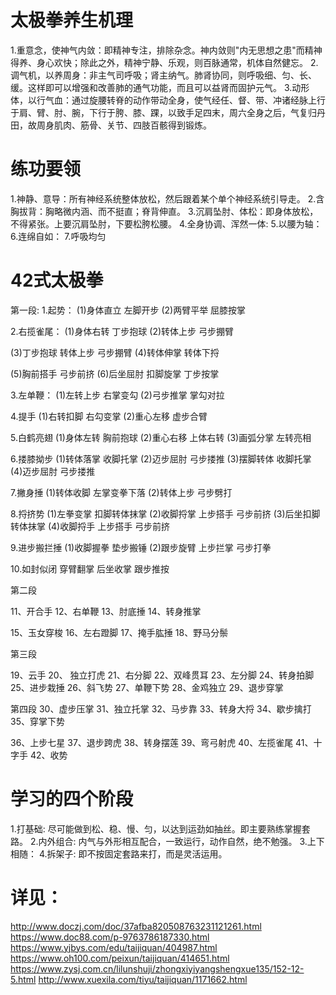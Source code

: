 # 太极拳养生机理
1.重意念，使神气内敛：即精神专注，排除杂念。神内敛则"内无思想之患"而精神得养、身心欢快；除此之外，精神宁静、乐观，则百脉通常，机体自然健忘。
2.调气机，以养周身：非主气司呼吸；肾主纳气。肺肾协同，则呼吸细、匀、长、缓。这样即可以增强和改善肺的通气功能，而且可以益肾而固护元气。
3.动形体，以行气血：通过旋腰转脊的动作带动全身，使气经任、督、带、冲诸经脉上行于肩、臂、肘、腕，下行于胯、膝、踝，以致手足四末，周六全身之后，气复归丹田，故周身肌肉、筋骨、关节、四肢百骸得到锻炼。

# 练功要领
1.神静、意导：所有神经系统整体放松，然后跟着某个单个神经系统引导走。
2.含胸拔背：胸略微内涵、而不挺直；脊背伸直。
3.沉肩坠肘、体松：即身体放松，不得紧张。上要沉肩坠肘，下要松胯松腰。
4.全身协调、浑然一体:
5.以腰为轴：
6.连绵自如：
7.呼吸均匀

# 42式太极拳
第一段:
1.起势：
  (1)身体直立 左脚开步
  (2)两臂平举 屈膝按掌

2.右揽雀尾：
  (1)身体右转 丁步抱球
  (2)转体上步 弓步掤臂

  (3)丁步抱球 转体上步 弓步掤臂
  (4)转体伸掌 转体下捋

  (5)胸前搭手 弓步前挤
  (6)后坐屈肘 扣脚旋掌 丁步按掌

3.左单鞭：
  (1)左转上步 右掌变勾
  (2)弓步推掌 掌勾对拉

4.提手
  (1)右转扣脚 右勾变掌
  (2)重心左移 虚步合臂

5.白鹤亮翅
  (1)身体左转 胸前抱球
  (2)重心右移 上体右转
  (3)画弧分掌 左转亮相
  
6.搂膝拗步
  (1)转体落掌 收脚托掌
  (2)迈步屈肘 弓步搂推
  (3)摆脚转体 收脚托掌
  (4)迈步屈肘 弓步搂推

7.撇身捶
  (1)转体收脚 左掌变拳下落
  (2)转体上步 弓步劈打

8.捋挤势
  (1)左拳变掌 扣脚转体抹掌
  (2)收脚捋掌 上步搭手 弓步前挤
  (3)后坐扣脚 转体抹掌
  (4)收脚捋手 上步搭手 弓步前挤

9.进步搬拦捶
  (1)收脚握拳 垫步搬锤
  (2)跟步旋臂 上步拦掌 弓步打拳
  
10.如封似闭
  穿臂翻掌 后坐收掌 跟步推按

第二段

11、开合手 
12、右单鞭 
13、肘底捶 
14、转身推掌

15、玉女穿梭
16、左右蹬脚
17、掩手肱捶 
18、野马分鬃

第三段

19、云手 
20、 独立打虎 
21、右分脚
22、双峰贯耳 
23、左分脚
24、转身拍脚
25、进步栽捶 
26、斜飞势 
27、单鞭下势
28、金鸡独立 
29、退步穿掌

第四段
30、虚步压掌 
31、独立托掌 
32、马步靠
33、转身大捋 
34、歇步擒打
35、穿掌下势

36、上步七星 
37、退步跨虎 
38、转身摆莲
39、弯弓射虎 
40、左揽雀尾 
41、十字手 
42、收势

# 学习的四个阶段
1.打基础: 尽可能做到松、稳、慢、匀，以达到运劲如抽丝。即主要熟练掌握套路。
2.内外组合: 内气与外形相互配合，一致运行，动作自然，绝不勉强。
3.上下相随：
4.拆架子: 即不按固定套路来打，而是灵活运用。

# 详见：
http://www.doczj.com/doc/37afba820508763231121261.html
https://www.doc88.com/p-9763786187330.html
https://www.yjbys.com/edu/taijiquan/404987.html
https://www.oh100.com/peixun/taijiquan/414651.html
https://www.zysj.com.cn/lilunshuji/zhongxiyiyangshengxue135/152-12-5.html
http://www.xuexila.com/tiyu/taijiquan/1171662.html